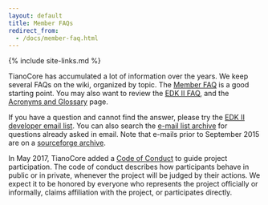 ```yaml
---
layout: default
title: Member FAQs
redirect_from:
  - /docs/member-faq.html
---
```

{% include site-links.md %}

TianoCore has accumulated a lot of information over the years. We keep several FAQs on the wiki, organized by topic. The [Member FAQ]({{wiki}}/Member-FAQ) is a good starting point. You may also want to review the [EDK II FAQ](https://github.com/tianocore/tianocore.github.io/wiki/EDK-II-FAQ), and the [Acronyms and Glossary]({{wiki}}/Acronyms-and-Glossary) page.

If you have a question and cannot find the answer, please try the [EDK II developer email list]({{wiki}}/edk2-devel). You can also search the [e-mail list archive](https://lists.01.org/pipermail/edk2-devel/) for questions already asked in email. Note that e-mails prior to September 2015 are on a [sourceforge archive](https://sourceforge.net/p/edk2/mailman/edk2-devel/).

In May 2017, TianoCore added a [Code of Conduct]({{baseurl}}/coc.html) to guide project participation. The code of conduct describes how participants behave in public or in private, whenever the project will be judged by their actions. We expect it to be honored by everyone who represents the project officially or informally, claims affiliation with the project, or participates directly.
